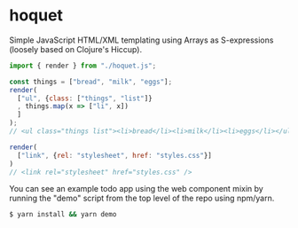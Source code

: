 # hoquet
Simple JavaScript HTML/XML templating using Arrays as S-expressions (loosely based on Clojure's Hiccup).

```javascript
import { render } from "./hoquet.js";

const things = ["bread", "milk", "eggs"];
render(
  ["ul", {class: ["things", "list"]}
  , things.map(x => ["li", x])
  ]
);
// <ul class="things list"><li>bread</li><li>milk</li><li>eggs</li></ul>

render(
  ["link", {rel: "stylesheet", href: "styles.css"}]
)
// <link rel="stylesheet" href="styles.css" />
```

You can see an example todo app using the web component mixin by running the "demo" script from the top level of the repo using npm/yarn.

```bash
$ yarn install && yarn demo
```

